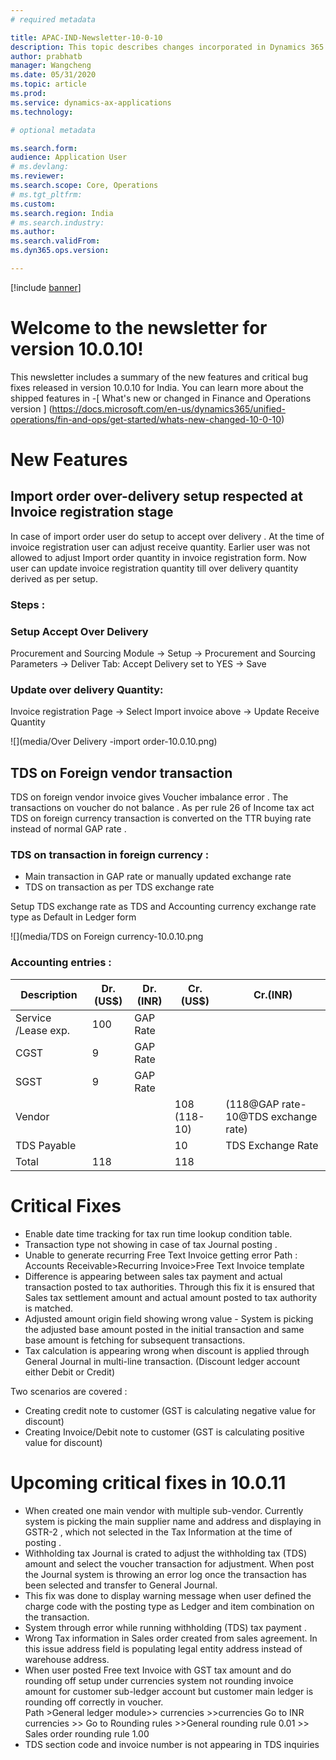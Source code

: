 ```yaml
---
# required metadata

title: APAC-IND-Newsletter-10-0-10
description: This topic describes changes incorporated in Dynamics 365 Application version 10-0-10
author: prabhatb
manager: Wangcheng
ms.date: 05/31/2020
ms.topic: article
ms.prod: 
ms.service: dynamics-ax-applications
ms.technology: 

# optional metadata

ms.search.form: 
audience: Application User
# ms.devlang: 
ms.reviewer: 
ms.search.scope: Core, Operations
# ms.tgt_pltfrm: 
ms.custom: 
ms.search.region: India
# ms.search.industry: 
ms.author: 
ms.search.validFrom: 
ms.dyn365.ops.version: 

---
```

[!include [banner](../includes/banner.md)]

# Welcome to the newsletter for version 10.0.10! 

This newsletter includes a summary of the new features and critical bug fixes released in version 10.0.10 for India.
You can learn more about the shipped features in 
-[ What's new or changed in Finance and Operations version ] (https://docs.microsoft.com/en-us/dynamics365/unified-operations/fin-and-ops/get-started/whats-new-changed-10-0-10)

# New Features
## Import order over-delivery setup respected at Invoice registration stage

In case of import order user do setup to accept over delivery . At the time of invoice registration user can adjust receive quantity.
Earlier user was not allowed to adjust Import order quantity in invoice registration form. 
Now user can update invoice registration quantity till over delivery quantity derived as per setup. 
### Steps : 
### Setup Accept Over Delivery
Procurement and Sourcing Module -> Setup -> Procurement and Sourcing Parameters 
-> Deliver Tab: Accept Delivery set to YES -> Save
### Update over delivery Quantity: 
Invoice registration Page -> Select Import invoice above -> Update Receive Quantity

![](media/Over Delivery -import order-10.0.10.png)

## TDS on Foreign vendor transaction 
TDS on foreign vendor invoice gives Voucher imbalance error . The transactions on voucher do not balance . 
As per rule 26 of Income tax act TDS on foreign currency transaction is converted  on the TTR buying rate instead of normal GAP rate .

### TDS on transaction in foreign currency : 

- Main transaction in GAP rate or manually updated exchange rate 
- TDS on transaction as per TDS exchange rate 

Setup TDS exchange rate as TDS and Accounting currency exchange rate type as Default in Ledger form

![](media/TDS on Foreign currency-10.0.10.png

### Accounting entries :
| Description                | Dr.(US$)     | Dr.(INR)          | Cr.(US$)                | Cr.(INR)                                        |
|----------------------------|--------------|-------------------|-------------------------|-------------------------------------------------|
|     Service /Lease exp.    |     100      |     GAP Rate      |                         |                                                 |
|     CGST                   |        9     |      GAP Rate     |                         |                                                 |
|     SGST                   |        9     |      GAP Rate     |                         |                                                 |
|     Vendor                 |              |                   |     108     (118-10)    |     (118@GAP rate-     10@TDS exchange rate)    |
|     TDS Payable            |              |                   |     10                  |     TDS Exchange Rate                           |
|     Total                  |     118      |                   |     118                 |                                                 |

# Critical Fixes 

- Enable date time tracking for tax run time lookup condition table. 
-	Transaction type not showing in case of tax Journal posting . 
-	Unable to generate recurring Free Text Invoice getting error 
  Path : Accounts Receivable>Recurring Invoice>Free Text Invoice template 
-	Difference is appearing between sales tax payment and actual transaction posted to tax authorities. 
  Through this fix it is ensured that Sales tax settlement amount and actual amount posted to tax authority is matched. 
-	Adjusted amount origin field showing wrong value - System is picking the adjusted base amount posted in the 
  initial transaction and same base amount is fetching for subsequent transactions. 
-	Tax calculation is appearing wrong when discount is applied through General Journal in multi-line transaction.
  (Discount ledger account either Debit or Credit) 

  Two scenarios are covered :
  
  - Creating credit note to customer (GST is calculating negative value for discount) 
  - Creating Invoice/Debit note to customer (GST is calculating positive value for discount) 


# Upcoming critical fixes in 10.0.11 

-	When created one main vendor with multiple sub-vendor. Currently system is picking the main supplier name and
  address and displaying in GSTR-2 ,
  which not selected in the Tax Information at the time of posting . 
-	Withholding tax Journal is crated to  adjust the withholding tax (TDS) amount and select the voucher transaction for adjustment. 
  When post the Journal system is throwing an error log once the transaction has been selected and transfer to General Journal. 
-	This fix was done to display warning message  when user defined the charge code with the posting type as Ledger and item combination
  on the transaction. 
-	System through error while running withholding (TDS) tax payment .
-	Wrong Tax information in Sales order created from sales agreement. In this issue address field is populating legal entity address
  instead of warehouse address. 
-	When user posted Free text Invoice with GST tax amount and do rounding off setup under  currencies  system not
  rounding invoice amount
  for customer sub-ledger account but customer main ledger is rounding off correctly in voucher.  
  Path >General ledger module>> currencies >>currencies Go to INR currencies >> Go to Rounding rules >>General rounding 
  rule 0.01 >> Sales order rounding rule 1.00 
-	TDS section code and invoice number is not  appearing in TDS inquiries 
 
